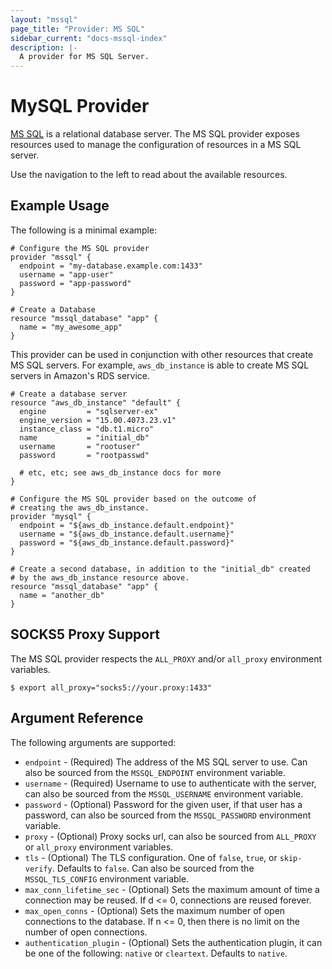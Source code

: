 ```yaml
---
layout: "mssql"
page_title: "Provider: MS SQL"
sidebar_current: "docs-mssql-index"
description: |-
  A provider for MS SQL Server.
---
```


# MySQL Provider

[MS SQL](https://www.microsoft.com/en-us/sql-server/) is a relational database server. The MS SQL
provider exposes resources used to manage the configuration of resources
in a MS SQL server.

Use the navigation to the left to read about the available resources.

## Example Usage

The following is a minimal example:

```hcl
# Configure the MS SQL provider
provider "mssql" {
  endpoint = "my-database.example.com:1433"
  username = "app-user"
  password = "app-password"
}

# Create a Database
resource "mssql_database" "app" {
  name = "my_awesome_app"
}
```

This provider can be used in conjunction with other resources that create
MS SQL servers. For example, ``aws_db_instance`` is able to create MS SQL
servers in Amazon's RDS service.

```hcl
# Create a database server
resource "aws_db_instance" "default" {
  engine         = "sqlserver-ex"
  engine_version = "15.00.4073.23.v1"
  instance_class = "db.t1.micro"
  name           = "initial_db"
  username       = "rootuser"
  password       = "rootpasswd"

  # etc, etc; see aws_db_instance docs for more
}

# Configure the MS SQL provider based on the outcome of
# creating the aws_db_instance.
provider "mysql" {
  endpoint = "${aws_db_instance.default.endpoint}"
  username = "${aws_db_instance.default.username}"
  password = "${aws_db_instance.default.password}"
}

# Create a second database, in addition to the "initial_db" created
# by the aws_db_instance resource above.
resource "mssql_database" "app" {
  name = "another_db"
}
```

## SOCKS5 Proxy Support

The MS SQL provider respects the `ALL_PROXY` and/or `all_proxy` environment variables.

```
$ export all_proxy="socks5://your.proxy:1433"
```

## Argument Reference

The following arguments are supported:

* `endpoint` - (Required) The address of the MS SQL server to use. Can also be sourced from the `MSSQL_ENDPOINT` environment variable.
* `username` - (Required) Username to use to authenticate with the server, can also be sourced from the `MSSQL_USERNAME` environment variable.
* `password` - (Optional) Password for the given user, if that user has a password, can also be sourced from the `MSSQL_PASSWORD` environment variable.
* `proxy` - (Optional) Proxy socks url, can also be sourced from `ALL_PROXY` or `all_proxy` environment variables.
* `tls` - (Optional) The TLS configuration. One of `false`, `true`, or `skip-verify`. Defaults to `false`. Can also be sourced from the `MSSQL_TLS_CONFIG` environment variable.
* `max_conn_lifetime_sec` - (Optional) Sets the maximum amount of time a connection may be reused. If d <= 0, connections are reused forever.
* `max_open_conns` - (Optional) Sets the maximum number of open connections to the database. If n <= 0, then there is no limit on the number of open connections.
* `authentication_plugin` - (Optional) Sets the authentication plugin, it can be one of the following: `native` or `cleartext`. Defaults to `native`.
